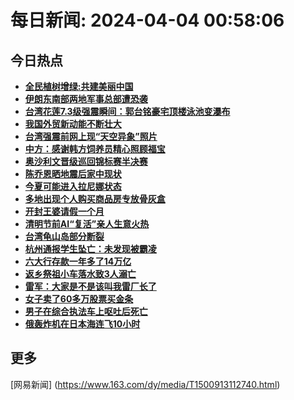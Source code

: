 
# 每日新闻: 2024-04-04 00:58:06
## 今日热点

- **[全民植树增绿:共建美丽中国](https://www.163.com/search?keyword=%E5%85%A8%E6%B0%91%E6%A4%8D%E6%A0%91%E5%A2%9E%E7%BB%BF+%E5%85%B1%E5%BB%BA%E7%BE%8E%E4%B8%BD%E4%B8%AD%E5%9B%BD)**
- **[伊朗东南部两地军事总部遭恐袭](https://www.163.com/search?keyword=%E4%BC%8A%E6%9C%97%E4%B8%9C%E5%8D%97%E9%83%A8%E4%B8%A4%E5%9C%B0%E5%86%9B%E4%BA%8B%E6%80%BB%E9%83%A8%E9%81%AD%E6%81%90%E8%A2%AD)**
- **[台湾花莲7.3级强震瞬间：郭台铭豪宅顶楼泳池变瀑布](https://www.163.com/search?keyword=%E5%8F%B0%E6%B9%BE%E8%8A%B1%E8%8E%B27.3%E7%BA%A7%E5%BC%BA%E9%9C%87%E7%9E%AC%E9%97%B4%EF%BC%9A%E9%83%AD%E5%8F%B0%E9%93%AD%E8%B1%AA%E5%AE%85%E9%A1%B6%E6%A5%BC%E6%B3%B3%E6%B1%A0%E5%8F%98%E7%80%91%E5%B8%83)**
- **[我国外贸新动能不断壮大](https://www.163.com/search?keyword=%E6%88%91%E5%9B%BD%E5%A4%96%E8%B4%B8%E6%96%B0%E5%8A%A8%E8%83%BD%E4%B8%8D%E6%96%AD%E5%A3%AE%E5%A4%A7)**
- **[台湾强震前网上现“天空异象”照片](https://www.163.com/search?keyword=%E5%8F%B0%E6%B9%BE%E5%BC%BA%E9%9C%87%E5%89%8D%E7%BD%91%E4%B8%8A%E7%8E%B0%E2%80%9C%E5%A4%A9%E7%A9%BA%E5%BC%82%E8%B1%A1%E2%80%9D%E7%85%A7%E7%89%87)**
- **[中方：感谢韩方饲养员精心照顾福宝](https://www.163.com/search?keyword=%E4%B8%AD%E6%96%B9%EF%BC%9A%E6%84%9F%E8%B0%A2%E9%9F%A9%E6%96%B9%E9%A5%B2%E5%85%BB%E5%91%98%E7%B2%BE%E5%BF%83%E7%85%A7%E9%A1%BE%E7%A6%8F%E5%AE%9D)**
- **[奥沙利文晋级巡回锦标赛半决赛](https://www.163.com/search?keyword=%E5%A5%A5%E6%B2%99%E5%88%A9%E6%96%87%E6%99%8B%E7%BA%A7%E5%B7%A1%E5%9B%9E%E9%94%A6%E6%A0%87%E8%B5%9B%E5%8D%8A%E5%86%B3%E8%B5%9B)**
- **[陈乔恩晒地震后家中现状](https://www.163.com/search?keyword=%E9%99%88%E4%B9%94%E6%81%A9%E6%99%92%E5%9C%B0%E9%9C%87%E5%90%8E%E5%AE%B6%E4%B8%AD%E7%8E%B0%E7%8A%B6)**
- **[今夏可能进入拉尼娜状态](https://www.163.com/search?keyword=%E4%BB%8A%E5%A4%8F%E5%8F%AF%E8%83%BD%E8%BF%9B%E5%85%A5%E6%8B%89%E5%B0%BC%E5%A8%9C%E7%8A%B6%E6%80%81)**
- **[多地出现个人购买商品房专放骨灰盒](https://www.163.com/search?keyword=%E5%A4%9A%E5%9C%B0%E5%87%BA%E7%8E%B0%E4%B8%AA%E4%BA%BA%E8%B4%AD%E4%B9%B0%E5%95%86%E5%93%81%E6%88%BF%E4%B8%93%E6%94%BE%E9%AA%A8%E7%81%B0%E7%9B%92)**
- **[开封王婆请假一个月](https://www.163.com/search?keyword=%E5%BC%80%E5%B0%81%E7%8E%8B%E5%A9%86%E8%AF%B7%E5%81%87%E4%B8%80%E4%B8%AA%E6%9C%88)**
- **[清明节前AI“复活”亲人生意火热](https://www.163.com/search?keyword=%E6%B8%85%E6%98%8E%E8%8A%82%E5%89%8DAI%E2%80%9C%E5%A4%8D%E6%B4%BB%E2%80%9D%E4%BA%B2%E4%BA%BA%E7%94%9F%E6%84%8F%E7%81%AB%E7%83%AD)**
- **[台湾龟山岛部分断裂](https://www.163.com/search?keyword=%E5%8F%B0%E6%B9%BE%E9%BE%9F%E5%B1%B1%E5%B2%9B%E9%83%A8%E5%88%86%E6%96%AD%E8%A3%82)**
- **[杭州通报学生坠亡：未发现被霸凌](https://www.163.com/search?keyword=%E6%9D%AD%E5%B7%9E%E9%80%9A%E6%8A%A5%E5%AD%A6%E7%94%9F%E5%9D%A0%E4%BA%A1%EF%BC%9A%E6%9C%AA%E5%8F%91%E7%8E%B0%E8%A2%AB%E9%9C%B8%E5%87%8C)**
- **[六大行存款一年多了14万亿](https://www.163.com/search?keyword=%E5%85%AD%E5%A4%A7%E8%A1%8C%E5%AD%98%E6%AC%BE%E4%B8%80%E5%B9%B4%E5%A4%9A%E4%BA%8614%E4%B8%87%E4%BA%BF)**
- **[返乡祭祖小车落水致3人溺亡](https://www.163.com/search?keyword=%E8%BF%94%E4%B9%A1%E7%A5%AD%E7%A5%96%E5%B0%8F%E8%BD%A6%E8%90%BD%E6%B0%B4%E8%87%B43%E4%BA%BA%E6%BA%BA%E4%BA%A1)**
- **[雷军：大家是不是该叫我雷厂长了](https://www.163.com/search?keyword=%E9%9B%B7%E5%86%9B%EF%BC%9A%E5%A4%A7%E5%AE%B6%E6%98%AF%E4%B8%8D%E6%98%AF%E8%AF%A5%E5%8F%AB%E6%88%91%E9%9B%B7%E5%8E%82%E9%95%BF%E4%BA%86)**
- **[女子卖了60多万股票买金条](https://www.163.com/search?keyword=%E5%A5%B3%E5%AD%90%E5%8D%96%E4%BA%8660%E5%A4%9A%E4%B8%87%E8%82%A1%E7%A5%A8%E4%B9%B0%E9%87%91%E6%9D%A1)**
- **[男子在综合执法车上呕吐后死亡](https://www.163.com/search?keyword=%E7%94%B7%E5%AD%90%E5%9C%A8%E7%BB%BC%E5%90%88%E6%89%A7%E6%B3%95%E8%BD%A6%E4%B8%8A%E5%91%95%E5%90%90%E5%90%8E%E6%AD%BB%E4%BA%A1)**
- **[俄轰炸机在日本海连飞10小时](https://www.163.com/search?keyword=%E4%BF%84%E8%BD%B0%E7%82%B8%E6%9C%BA%E5%9C%A8%E6%97%A5%E6%9C%AC%E6%B5%B7%E8%BF%9E%E9%A3%9E10%E5%B0%8F%E6%97%B6)**

## 更多
[网易新闻] (https://www.163.com/dy/media/T1500913112740.html)
